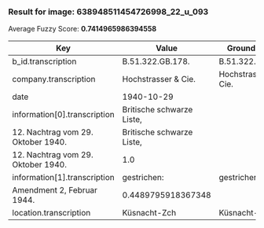 ### Result for image: 638948511454726998_22_u_093
Average Fuzzy Score: **0.7414965986394558**
<small>

| Key | Value | Ground Truth | Score |
| --- | --- | --- | --- |
| b_id.transcription | B.51.322.GB.178. | B.51.322.GB.178. | 1.0 |
| company.transcription | Hochstrasser & Cie. | Hochstrasser & Cie. | 1.0 |
| date | 1940-10-29 |  | 0.0 |
| information[0].transcription | Britische schwarze Liste,
12. Nachtrag vom 29. Oktober 1940. | Britische schwarze Liste,
12. Nachtrag vom 29. Oktober 1940. | 1.0 |
| information[1].transcription | gestrichen: | gestrichen:
Amendment 2, Februar 1944. | 0.4489795918367348 |
| location.transcription | Küsnacht-Zch | Küsnacht-Zch | 1.0 |

</small>
